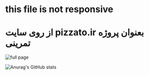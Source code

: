 # this file is not responsive 

# از روی سایت pizzato.ir بعنوان پروژه تمرینی

![full page](https://www.uplooder.net/img/image/72/4cd81acfa800cd2cef37e1a26d15c221/screencapture-file-D-moradi-my-projects-pizzato-index-html-2021-06-20-03-21-23.png)

![Anurag's GitHub stats](https://github-readme-stats.vercel.app/api?username=faezemoradi8993&show_icons=true&theme=radical)

